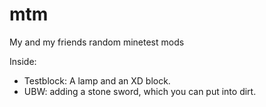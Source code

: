 mtm
===

My and my friends random minetest mods

Inside:
- Testblock: A lamp and an XD block.
- UBW: adding a stone sword, which you can put into dirt.